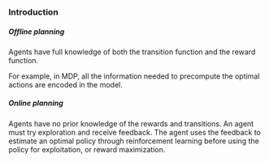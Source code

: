 ### Introduction

##### Offline planning

Agents have full knowledge of both the transition function and the reward function.

For example, in MDP, all the information needed to precompute the optimal actions are encoded in the model.

##### Online planning

Agents have no prior knowledge of the rewards and transitions. An agent must try exploration and receive feedback. The agent uses the feedback to estimate an optimal policy through reinforcement learning before using the policy for exploitation, or reward maximization.











